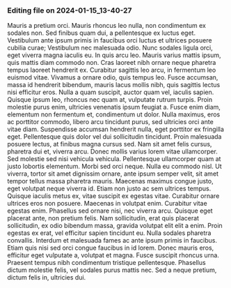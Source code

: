 

### Editing file on 2024-01-15_13-40-27

Mauris a pretium orci. Mauris rhoncus leo nulla, non condimentum ex sodales non. Sed finibus quam dui, a pellentesque ex luctus eget. Vestibulum ante ipsum primis in faucibus orci luctus et ultrices posuere cubilia curae; Vestibulum nec malesuada odio. Nunc sodales ligula orci, eget viverra magna iaculis eu. In quis arcu leo. Mauris varius mattis ipsum, quis mattis diam commodo non. Cras laoreet nibh ornare neque pharetra tempus laoreet hendrerit ex. Curabitur sagittis leo arcu, in fermentum leo euismod vitae. Vivamus a ornare odio, quis tempus leo. Fusce accumsan, massa id hendrerit bibendum, mauris lacus mollis nibh, quis sagittis lectus nisi efficitur eros. Nulla a quam suscipit, auctor quam vel, iaculis sapien.
Quisque ipsum leo, rhoncus nec quam at, vulputate rutrum turpis. Proin molestie purus enim, ultricies venenatis ipsum feugiat a. Fusce enim diam, elementum non fermentum et, condimentum ut dolor. Nulla maximus, eros ac porttitor commodo, libero arcu tincidunt purus, sed ultricies orci ante vitae diam. Suspendisse accumsan hendrerit nulla, eget porttitor ex fringilla eget. Pellentesque quis dolor vel dui sollicitudin tincidunt. Proin malesuada posuere lectus, at finibus magna cursus sed. Nam sit amet felis cursus, pharetra dui et, viverra arcu. Donec mollis varius lorem vitae ullamcorper.
Sed molestie sed nisi vehicula vehicula. Pellentesque ullamcorper quam at justo lobortis elementum. Morbi sed orci neque. Nulla eu commodo nisl. Ut viverra, tortor sit amet dignissim ornare, ante ipsum semper velit, sit amet tempor tellus massa pharetra mauris. Maecenas maximus congue justo, eget volutpat neque viverra id. Etiam non justo ac sem ultrices tempus. Quisque iaculis metus ex, vitae suscipit ex egestas vitae.
Curabitur ornare ultrices eros non posuere. Maecenas in volutpat enim. Curabitur vitae egestas enim. Phasellus sed ornare nisi, nec viverra arcu. Quisque eget placerat ante, non pretium felis. Nam sollicitudin, erat quis placerat sollicitudin, ex odio bibendum massa, gravida volutpat elit elit a enim. Proin egestas ex erat, vel efficitur sapien tincidunt eu. Nulla sodales pharetra convallis. Interdum et malesuada fames ac ante ipsum primis in faucibus. Etiam quis nisi sed orci congue faucibus in id lorem. Donec mauris eros, efficitur eget vulputate a, volutpat et magna. Fusce suscipit rhoncus urna. Praesent tempus nibh condimentum tristique pellentesque. Phasellus dictum molestie felis, vel sodales purus mattis nec. Sed a neque pretium, dictum felis in, ultricies dui.


